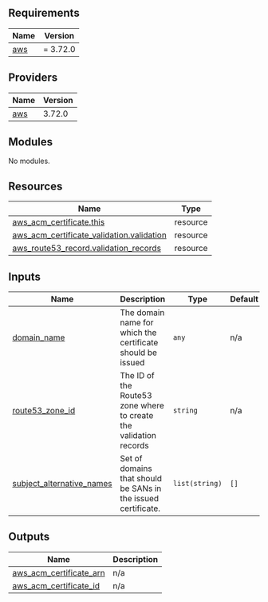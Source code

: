 <!-- BEGINNING OF PRE-COMMIT-TERRAFORM DOCS HOOK -->
## Requirements

| Name | Version |
|------|---------|
| <a name="requirement_aws"></a> [aws](#requirement\_aws) | = 3.72.0 |

## Providers

| Name | Version |
|------|---------|
| <a name="provider_aws"></a> [aws](#provider\_aws) | 3.72.0 |

## Modules

No modules.

## Resources

| Name | Type |
|------|------|
| [aws_acm_certificate.this](https://registry.terraform.io/providers/hashicorp/aws/3.72.0/docs/resources/acm_certificate) | resource |
| [aws_acm_certificate_validation.validation](https://registry.terraform.io/providers/hashicorp/aws/3.72.0/docs/resources/acm_certificate_validation) | resource |
| [aws_route53_record.validation_records](https://registry.terraform.io/providers/hashicorp/aws/3.72.0/docs/resources/route53_record) | resource |

## Inputs

| Name | Description | Type | Default | Required |
|------|-------------|------|---------|:--------:|
| <a name="input_domain_name"></a> [domain\_name](#input\_domain\_name) | The domain name for which the certificate should be issued | `any` | n/a | yes |
| <a name="input_route53_zone_id"></a> [route53\_zone\_id](#input\_route53\_zone\_id) | The ID of the Route53 zone where to create the validation records | `string` | n/a | yes |
| <a name="input_subject_alternative_names"></a> [subject\_alternative\_names](#input\_subject\_alternative\_names) | Set of domains that should be SANs in the issued certificate. | `list(string)` | `[]` | no |

## Outputs

| Name | Description |
|------|-------------|
| <a name="output_aws_acm_certificate_arn"></a> [aws\_acm\_certificate\_arn](#output\_aws\_acm\_certificate\_arn) | n/a |
| <a name="output_aws_acm_certificate_id"></a> [aws\_acm\_certificate\_id](#output\_aws\_acm\_certificate\_id) | n/a |
<!-- END OF PRE-COMMIT-TERRAFORM DOCS HOOK -->